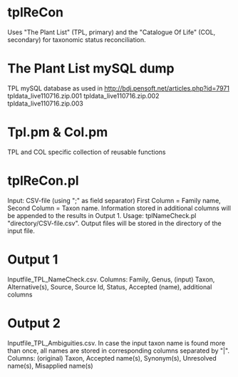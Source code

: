 # tplReCon
Uses "The Plant List" (TPL, primary) and the "Catalogue Of Life" (COL, secondary) for taxonomic status reconciliation.

# The Plant List mySQL dump
TPL mySQL database as used in http://bdj.pensoft.net/articles.php?id=7971
tpldata_live110716.zip.001
tpldata_live110716.zip.002
tpldata_live110716.zip.003

# Tpl.pm & Col.pm
TPL and COL specific collection of reusable functions

# tplReCon.pl
  Input: CSV-file (using ";" as field separator)
    First Column = Family name, Second Column = Taxon name.
    Information stored in additional columns will be appended to the results in Output 1.
  Usage: tplNameCheck.pl "directory/CSV-file.csv". 
    Output files will be stored in the directory of the input file.

# Output 1
Inputfile_TPL_NameCheck.csv.
Columns: Family, Genus, (input) Taxon, Alternative(s), Source, Source Id, Status, Accepted (name), additional columns

# Output 2
Inputfile_TPL_Ambiguities.csv.
In case the input taxon name is found more than once, all names are stored in corresponding columns separated by "|".
Columns: (original) Taxon, Accepted name(s), Synonym(s), Unresolved name(s), Misapplied name(s)
